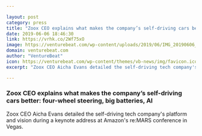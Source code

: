 ```yaml
---

layout: post
category: press
title: "Zoox CEO explains what makes the company’s self-driving cars better: four-wheel steering, big batteries, AI"
date: 2019-06-06 18:46:30
link: https://vrhk.co/2Wf75xO
image: https://venturebeat.com/wp-content/uploads/2019/06/IMG_20190606_095758.jpg?w=1200&strip=all
domain: venturebeat.com
author: "VentureBeat"
icon: https://venturebeat.com/wp-content/themes/vb-news/img/favicon.ico
excerpt: "Zoox CEO Aicha Evans detailed the self-driving tech company's platform and vision during a keynote address at Amazon's re:MARS conference in Vegas."

---
```


### Zoox CEO explains what makes the company’s self-driving cars better: four-wheel steering, big batteries, AI

Zoox CEO Aicha Evans detailed the self-driving tech company's platform and vision during a keynote address at Amazon's re:MARS conference in Vegas.